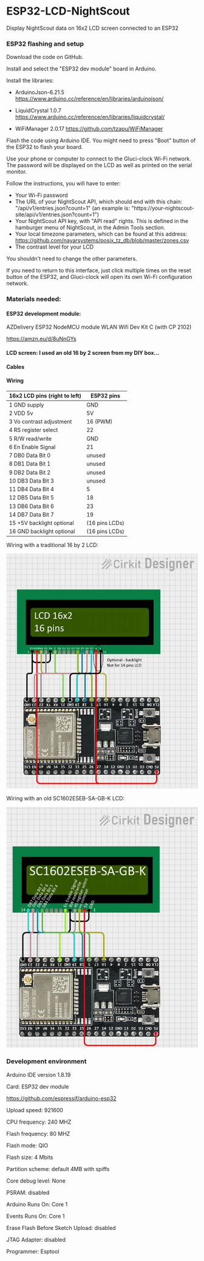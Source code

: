 # ESP32-LCD-NightScout
Display NightScout data on 16x2 LCD screen connected to an ESP32


### ESP32 flashing and setup

Download the code on GitHub.

Install and select the "ESP32 dev module" board in Arduino.

Install the libraries:
- ArduinoJson-6.21.5 https://www.arduino.cc/reference/en/libraries/arduinojson/

- LiquidCrystal 1.0.7 https://www.arduino.cc/reference/en/libraries/liquidcrystal/

- WiFiManager 2.0.17 https://github.com/tzapu/WiFiManager

Flash the code using Arduino IDE. You might need to press "Boot" button of the ESP32 to flash your board.

Use your phone or computer to connect to the Gluci-clock Wi-Fi network. The password will be displayed on the LCD as well as printed on the serial monitor.

Follow the instructions, you will have to enter:
- Your Wi-Fi password
- The URL of your NightScout API, which should end with this chain: "/api/v1/entries.json?count=1" (an example is: "https://your-nightscout-site/api/v1/entries.json?count=1")
- Your NightScout API key, with "API read" rights. This is defined in the hamburger menu of NightScout, in the Admin Tools section.
- Your local timezone parameters, which can be found at this address: https://github.com/nayarsystems/posix_tz_db/blob/master/zones.csv
- The contrast level for your LCD

You shouldn't need to change the other parameters.

If you need to return to this interface, just click multiple times on the reset button of the ESP32, and Gluci-clock will open its own Wi-Fi configuration network.


### Materials needed:

#### ESP32 development module:

AZDelivery ESP32 NodeMCU module WLAN Wifi Dev Kit C (with CP 2102)

https://amzn.eu/d/8uNnGYs


#### LCD screen: I used an old 16 by 2 screen from my DIY box...

#### Cables

#### Wiring

| 16x2 LCD pins (right to left) |  ESP32 pins  |
| ----------------------------- | ------------ |
| 1 GND supply                  |     GND      |
| 2 VDD 5v                      |      5V      |
| 3 Vo contrast adjustment      |   16 (PWM)   |
| 4 RS register select          |      22      |
| 5 R/W read/write              |     GND      |
| 6 En Enable Signal            |      21      |
| 7 DB0 Data Bit 0              |    unused    |
| 8 DB1 Data Bit 1              |    unused    |
| 9 DB2 Data Bit 2              |    unused    |
|10 DB3 Data Bit 3              |    unused    |
|11 DB4 Data Bit 4              |       5      |
|12 DB5 Data Bit 5              |      18      |
|13 DB6 Data Bit 6              |      23      |
|14 DB7 Data Bit 7              |      19      |
|15 +5V backlight optional      |(16 pins LCDs)|
|16 GND backlight optional      |(16 pins LCDs)|

Wiring with a traditional 16 by 2 LCD:

![ESP32 with LCD 16x2 wiring diagram](static/esp32-LCD1602-16pins.jpg)

Wiring with an old SC1602ESEB-SA-GB-K LCD:

![ESP32 wiring diagram for SC1602ESEB-SA-GB-K LCD](static/esp32-sc1602lcd.jpg)

### Development environment
Arduino IDE version 1.8.19

Card: ESP32 dev module

https://github.com/espressif/arduino-esp32

Upload speed: 921600

CPU frequency: 240 MHZ

Flash frequency: 80 MHZ

Flash mode: QIO

Flash size: 4 Mbits

Partition scheme: default 4MB with spiffs

Core debug level: None

PSRAM: disabled

Arduino Runs On: Core 1

Events Runs On: Core 1

Erase Flash Before Sketch Upload: disabled

JTAG Adapter: disabled

Programmer: Esptool






